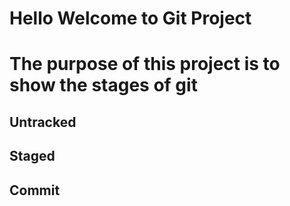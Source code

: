 # Hello Welcome to Git Project

# The purpose of this project is to show the stages of git

## Untracked

## Staged 

## Commit
